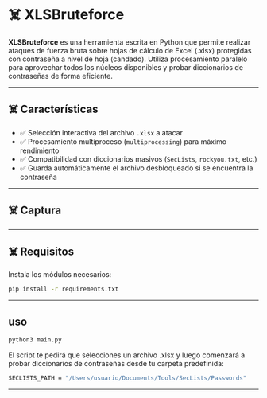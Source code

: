 # ☠️ XLSBruteforce

**XLSBruteforce** es una herramienta escrita en Python que permite realizar ataques de fuerza bruta sobre hojas de cálculo de Excel (.xlsx) protegidas con contraseña a nivel de hoja (candado). Utiliza procesamiento paralelo para aprovechar todos los núcleos disponibles y probar diccionarios de contraseñas de forma eficiente.

---

## ☠️ Características

- ✅ Selección interactiva del archivo `.xlsx` a atacar
- ✅ Procesamiento multiproceso (`multiprocessing`) para máximo rendimiento
- ✅ Compatibilidad con diccionarios masivos (`SecLists`, `rockyou.txt`, etc.)
- ✅ Guarda automáticamente el archivo desbloqueado si se encuentra la contraseña

---

## ☠️ Captura


---

## ☠️ Requisitos

Instala los módulos necesarios:

```bash
pip install -r requirements.txt
```

---
## uso 

```bash
python3 main.py
```

El script te pedirá que selecciones un archivo .xlsx y luego comenzará a probar diccionarios de contraseñas desde tu carpeta predefinida:

```bash
SECLISTS_PATH = "/Users/usuario/Documents/Tools/SecLists/Passwords"
```

---


